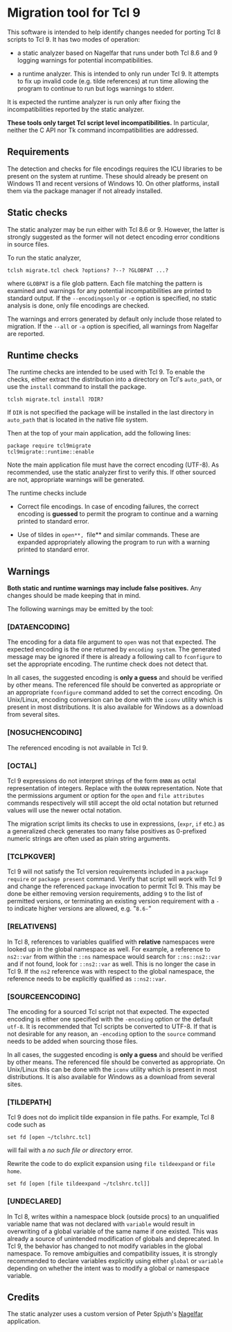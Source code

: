 # Migration tool for Tcl 9

This software is intended to help identify changes needed for porting
Tcl 8 scripts to Tcl 9. It has two modes of operation:

- a static analyzer based on Nagelfar that runs under both Tcl 8.6 and 9
  logging warnings for potential incompatibilities.

- a runtime analyzer. This is intended to only run under Tcl 9. It attempts
  to fix up invalid code (e.g. tilde references) at run time allowing the
  program to continue to run but logs warnings to stderr.

It is expected the runtime analyzer is run only after fixing the
incompatibilities reported by the static analyzer.

**These tools only target Tcl script level incompatibilities.**
In particular, neither the C API nor Tk command incompatibilities
are addressed.

## Requirements

The detection and checks for file encodings requires the ICU libraries to be
present on the system at runtime. These should already be present on Windows
11 and recent versions of Windows 10. On other platforms, install them via
the package manager if not already installed.

## Static checks

The static analyzer may be run either with Tcl 8.6 or 9. However, the latter
is strongly suggested as the former will not detect encoding error
conditions in source files.

To run the static analyzer,

```
tclsh migrate.tcl check ?options? ?--? ?GLOBPAT ...?
```

where `GLOBPAT` is a file glob pattern. Each file matching the pattern is
examined and warnings for any potential incompatibilities are printed to
standard output. If the `--encodingsonly` or `-e` option is specified, no
static analysis is done, only file encodings are checked.

The warnings and errors generated by default only include those related
to migration. If the `--all` or `-a` option is specified, all warnings
from Nagelfar are reported.

## Runtime checks

The runtime checks are intended to be used with Tcl 9. To enable the
checks, either extract the distribution into a directory on Tcl's
`auto_path`, or use the `install` command to install the package.

```
tclsh migrate.tcl install ?DIR?
```

If `DIR` is not specified the package will be installed in the last
directory in `auto_path` that is located in the native file system.

Then at the top of your main application, add the following lines:

```
package require tcl9migrate
tcl9migrate::runtime::enable
```

Note the main application file must have the correct encoding (UTF-8). As
recommended, use the static analyzer first to verify this. If other sourced are
not, appropriate warnings will be generated.

The runtime checks include

- Correct file encodings. In case of encoding failures, the correct encoding
is **guessed** to permit the program to continue and a warning printed to
standard error.

- Use of tildes in `open**, `file** and similar commands. These are expanded
appropriately allowing the program to run with a warning printed to standard
error.

## Warnings

**Both static and runtime warnings may include false positives.**
Any changes should be made keeping that in mind.

The following warnings may be emitted by the tool:

### \[DATAENCODING\]

The encoding for a data file argument to `open` was not that expected. The
expected encoding is the one returned by `encoding system`. The generated
message may be ignored if there is already a following call to `fconfigure`
to set the appropriate encoding. The runtime check does not detect that.

In all cases, the suggested encoding is **only a guess** and should be
verified by other means. The referenced file should be converted as
appropriate or an appropriate `fconfigure` command added to set the correct
encoding. On Unix/Linux, encoding conversion can be done with the `iconv`
utility which is present in most distributions. It is also available for
Windows as a download from several sites.

### [NOSUCHENCODING]

The referenced encoding is not available in Tcl 9.

### [OCTAL]

Tcl 9 expressions do not interpret strings of the form `0NNN` as octal
representation of integers. Replace with the `0oNNN` representation. Note
that the permissions argument or option for the `open` and `file attributes`
commands respectively will still accept the old octal notation but returned
values will use the newer octal notation.

The migration script limits its checks to use in expressions, (`expr`, `if`
etc.) as a generalized check generates too many false positives as
0-prefixed numeric strings are often used as plain string arguments.

### [TCLPKGVER]

Tcl 9 will not satisfy the Tcl version requirements included in a `package
require` or `package present` command. Verify that script will work with Tcl
9 and change the referenced `package` invocation to permit Tcl 9. This may
be done be either removing version requirements, adding `9` to the list of
permitted versions, or terminating an existing version requirement with a
`-` to indicate higher versions are allowed, e.g. "`8.6-`"


### [RELATIVENS]

In Tcl 8, references to variables qualified with **relative** namespaces
were looked up in the global namespace as well. For example, a reference to
`ns2::var` from within the `::ns` namespace would search for
`::ns::ns2::var` and if not found, look for `::ns2::var` as well. This is no
longer the case in Tcl 9. If the `ns2` reference was with respect to the
global namespace, the reference needs to be explicitly qualified as
`::ns2::var`.

### [SOURCEENCODING]

The encoding for a sourced Tcl script not that expected. The expected
encoding is either one specified with the `-encoding` option or the default
`utf-8`. It is recommended that Tcl scripts be converted to UTF-8. If that
is not desirable for any reason, an `-encoding` option to the `source`
command needs to be added when sourcing those files.

In all cases, the suggested encoding is **only a guess** and should be
verified by other means. The referenced file should be converted as
appropriate. On Unix/Linux this can be done with the `iconv` utility which
is present in most distributions. It is also available for Windows as a
download from several sites.

### [TILDEPATH]

Tcl 9 does not do implicit tilde expansion in file paths. For example, Tcl 8
code such as

```
set fd [open ~/tclshrc.tcl]
```

will fail with a *no such file or directory* error.

Rewrite the code to do explicit expansion using
`file tildeexpand` or `file home`.

```
set fd [open [file tildeexpand ~/tclshrc.tcl]]
```

### [UNDECLARED]

In Tcl 8, writes within a namespace block (outside procs) to an unqualified
variable name that was not declared with `variable` would result in
overwriting of a global variable of the same name if one existed. This was
already a source of unintended modification of globals and deprecated. In
Tcl 9, the behavior has changed to not modify variables in the global
namespace. To remove ambiguities and compatibility issues, it is strongly
recommended to declare variables explicitly using either `global` or
`variable` depending on whether the intent was to modify a global or
namespace variable.

## Credits

The static analyzer uses a custom version of Peter Spjuth's
[Nagelfar](https://nagelfar.sourceforge.net/index.html) application.
